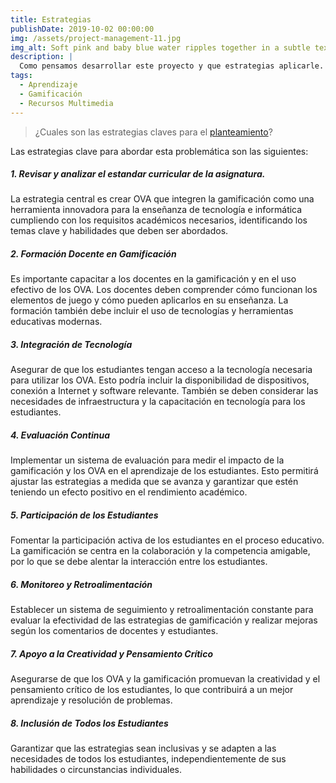 ```yaml
---
title: Estrategias
publishDate: 2019-10-02 00:00:00
img: /assets/project-management-11.jpg
img_alt: Soft pink and baby blue water ripples together in a subtle texture.
description: |
  Como pensamos desarrollar este proyecto y que estrategias aplicarle.
tags:
  - Aprendizaje
  - Gamificación
  - Recursos Multimedia
---
```


> ¿Cuales son las estrategias claves para el <a href="../work//markdown-mystery-tour">planteamiento</a>?

Las estrategias clave para abordar esta problemática son las siguientes:

##### 1. Revisar y analizar el estandar curricular de la asignatura.

La estrategia central es crear OVA que integren la gamificación como una herramienta innovadora para la enseñanza de tecnología e informática cumpliendo con los requisitos académicos necesarios, identificando los temas clave y habilidades que deben ser abordados.

##### 2. Formación Docente en Gamificación 

Es importante capacitar a los docentes en la gamificación y en el uso efectivo de los OVA. Los docentes deben comprender cómo funcionan los elementos de juego y cómo pueden aplicarlos en su enseñanza. La formación también debe incluir el uso de tecnologías y herramientas educativas modernas.

##### 3. Integración de Tecnología 

Asegurar de que los estudiantes tengan acceso a la tecnología necesaria para utilizar los OVA. Esto podría incluir la disponibilidad de dispositivos, conexión a Internet y software relevante. También se deben considerar las necesidades de infraestructura y la capacitación en tecnología para los estudiantes.

##### 4. Evaluación Continua 

Implementar un sistema de evaluación para medir el impacto de la gamificación y los OVA en el aprendizaje de los estudiantes. Esto permitirá ajustar las estrategias a medida que se avanza y garantizar que estén teniendo un efecto positivo en el rendimiento académico.

##### 5. Participación de los Estudiantes 

Fomentar la participación activa de los estudiantes en el proceso educativo. La gamificación se centra en la colaboración y la competencia amigable, por lo que se debe alentar la interacción entre los estudiantes.

##### 6. Monitoreo y Retroalimentación 

Establecer un sistema de seguimiento y retroalimentación constante para evaluar la efectividad de las estrategias de gamificación y realizar mejoras según los comentarios de docentes y estudiantes.

##### 7. Apoyo a la Creatividad y Pensamiento Crítico 

Asegurarse de que los OVA y la gamificación promuevan la creatividad y el pensamiento crítico de los estudiantes, lo que contribuirá a un mejor aprendizaje y resolución de problemas.

##### 8. Inclusión de Todos los Estudiantes 

Garantizar que las estrategias sean inclusivas y se adapten a las necesidades de todos los estudiantes, independientemente de sus habilidades o circunstancias individuales.